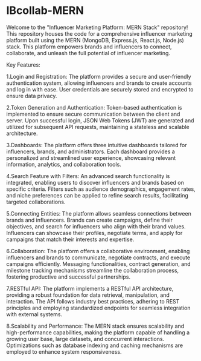 # IBcollab-MERN
Welcome to the "Influencer Marketing Platform: MERN Stack" repository! This repository houses the code for a comprehensive influencer marketing platform built using the MERN (MongoDB, Express.js, React.js, Node.js) stack. This platform empowers brands and influencers to connect, collaborate, and unleash the full potential of influencer marketing.

Key Features:

1.Login and Registration: The platform provides a secure and user-friendly authentication system, allowing influencers and brands to create accounts and log in with ease. User credentials are securely stored and encrypted to ensure data privacy.

2.Token Generation and Authentication: Token-based authentication is implemented to ensure secure communication between the client and server. Upon successful login, JSON Web Tokens (JWT) are generated and utilized for subsequent API requests, maintaining a stateless and scalable architecture.

3.Dashboards: The platform offers three intuitive dashboards tailored for influencers, brands, and administrators. Each dashboard provides a personalized and streamlined user experience, showcasing relevant information, analytics, and collaboration tools.

4.Search Feature with Filters: An advanced search functionality is integrated, enabling users to discover influencers and brands based on specific criteria. Filters such as audience demographics, engagement rates, and niche preferences can be applied to refine search results, facilitating targeted collaborations.

5.Connecting Entities: The platform allows seamless connections between brands and influencers. Brands can create campaigns, define their objectives, and search for influencers who align with their brand values. Influencers can showcase their profiles, negotiate terms, and apply for campaigns that match their interests and expertise.

6.Collaboration: The platform offers a collaborative environment, enabling influencers and brands to communicate, negotiate contracts, and execute campaigns efficiently. Messaging functionalities, contract generation, and milestone tracking mechanisms streamline the collaboration process, fostering productive and successful partnerships.

7.RESTful API: The platform implements a RESTful API architecture, providing a robust foundation for data retrieval, manipulation, and interaction. The API follows industry best practices, adhering to REST principles and employing standardized endpoints for seamless integration with external systems.

8.Scalability and Performance: The MERN stack ensures scalability and high-performance capabilities, making the platform capable of handling a growing user base, large datasets, and concurrent interactions. Optimizations such as database indexing and caching mechanisms are employed to enhance system responsiveness.
